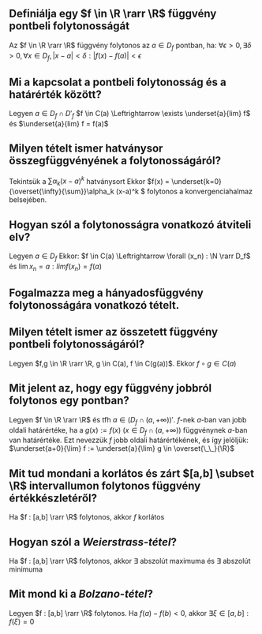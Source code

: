 ## Definiálja egy $f \in \R \rarr \R$ függvény pontbeli folytonosságát

Az $f \in \R \rarr \R$ függvény folytonos az $a \in D_f$ pontban, ha:
	$\forall \epsilon > 0, \exists \delta > 0, \forall x \in D_f, |x - a | < \delta : |f(x) - f(a)| < \epsilon$

## Mi a kapcsolat a pontbeli folytonosság és a határérték között?

Legyen $a \in D_f \cap D'_f$
$f \in C(a) \Leftrightarrow \exists \underset{a}{lim} f$ és $\underset{a}{lim} f = f(a)$ 

## Milyen tételt ismer hatványsor összegfüggvényének a folytonosságáról?

Tekintsük a $\sum \alpha_k (x-a)^k$ hatványsort
Ekkor $f(x) = \underset{k=0}{\overset{\infty}{\sum}}\alpha_k (x-a)^k ​$ folytonos a konvergenciahalmaz belsejében.

## Hogyan szól a folytonosságra vonatkozó átviteli elv?

Legyen $a \in D_f$ Ekkor:
$f \in C(a) \Leftrightarrow \forall (x_n) : \N \rarr D_f$ és $\lim x_n = a : lim f(x_n) = f(a)$

## Fogalmazza meg a hányadosfüggvény folytonosságára vonatkozó tételt.

## Milyen tételt ismer az összetett függvény pontbeli folytonosságáról?

Legyen $f,g \in \R \rarr \R, g \in C(a), f \in C(g(a))$. Ekkor $f \circ g \in C(a)$

## Mit jelent az, hogy egy függvény jobbról folytonos egy pontban?

Legyen $f \in \R \rarr \R$ és tfh $a \in (D_f \cap (a, +\infty))'$. $f$-nek $a$-ban van jobb oldali határértéke, ha a $g(x) := f(x)$   $(x \in D_f \cap(a,+\infty))$ függvénynek $a$-ban van határértéke. Ezt nevezzük $f$ jobb oldali határértékének, és így jelöljük:
$\underset{a+0}{\lim} f := \underset{a}{\lim} g \in \overset{\_\_}{\R}$

## Mit tud mondani a korlátos és zárt $[a,b] \subset \R$ intervallumon folytonos függvény értékkészletéről?

Ha $f : [a,b] \rarr \R$ folytonos, akkor $f$ korlátos

## Hogyan szól a *Weierstrass-tétel*?

Ha $f : [a,b] \rarr \R$ folytonos, akkor $\exists$ abszolút maximuma és $\exists$ abszolút minimuma

## Mit mond ki a *Bolzano-tétel*?

Legyen $f : [a,b] \rarr \R$ folytonos.
Ha $f(a) - f(b) < 0$, akkor $\exists \xi \in [a,b] : f(\xi) = 0$





